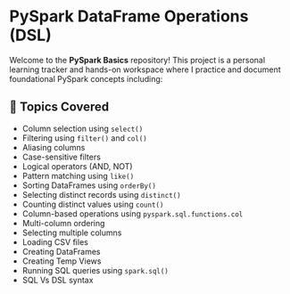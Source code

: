# PySpark DataFrame Operations (DSL)
Welcome to the **PySpark Basics** repository! This project is a personal learning tracker and hands-on workspace where I practice and document foundational PySpark concepts including:

## 📌 Topics Covered
- Column selection using `select()`
- Filtering using `filter()` and `col()`
- Aliasing columns
- Case-sensitive filters
- Logical operators (AND, NOT)
- Pattern matching using `like()`
- Sorting DataFrames using `orderBy()`
- Selecting distinct records using `distinct()`
- Counting distinct values using `count()`
- Column-based operations using `pyspark.sql.functions.col`
- Multi-column ordering 
- Selecting multiple columns
- Loading CSV files
- Creating DataFrames
- Creating Temp Views
- Running SQL queries using `spark.sql()`
- SQL Vs DSL syntax
